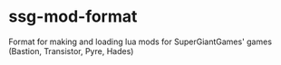# ssg-mod-format
Format for making and loading lua mods for SuperGiantGames' games (Bastion, Transistor, Pyre, Hades)
